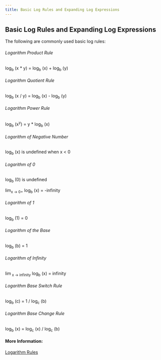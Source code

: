 ```yaml
---
title: Basic Log Rules and Expanding Log Expressions
---
```

## Basic Log Rules and Expanding Log Expressions
<!-- The article goes here, in GitHub-flavored Markdown. Feel free to add YouTube videos, images, and CodePen/JSBin embeds  -->

The following are commonly used basic log rules:

###### Logarithm Product Rule

<span class="texhtml"> log<sub>b</sub> (x * y) = log<sub>b</sub> (x) + log<sub>b</sub> (y) </span>

###### Logarithm Quotient Rule

<span class="texhtml"> log<sub>b</sub> (x / y) = log<sub>b</sub> (x) - log<sub>b</sub> (y) </span>

###### Logarithm Power Rule</strong>

<span class="texhtml"> log<sub>b</sub> (x<sup>y</sup>) = y * log<sub>b</sub> (x) </span>

###### Logarithm of Negative Number</strong>

<span class="texhtml"> log<sub>b</sub> (x) </span> is undefined when <span class="texhtml"> x < 0 </span>

###### Logarithm of 0</strong>

<span class="texhtml"> log<sub>b</sub> (0) </span> is undefined

<span class="texhtml"> lim<sub>x &rightarrow; 0+</sub> log<sub>b</sub> (x) = -infinity </span>

###### Logarithm of 1</strong>

<span class="texhtml"> log<sub>b</sub> (1) = 0 </span>

###### Logarithm of the Base</strong>

<span class="texhtml"> log<sub>b</sub> (b) = 1 </span>

###### Logarithm of Infinity</strong>

<span class="texhtml"> lim<sub> x &rightarrow; infinity</sub> log<sub>b</sub> (x) = infinity </span>

###### Logarithm Base Switch Rule</strong>

<span class="texhtml"> log<sub>b</sub> (c) = 1 / log<sub>c</sub> (b) </span>

###### Logarithm Base Change Rule</strong>

<span class="texhtml"> log<sub>b</sub> (x) = log<sub>c</sub> (x) / log<sub>c</sub> (b) </span>

#### More Information:
<!-- Please add any articles you think might be helpful to read before writing the article -->

<a href='http://www.rapidtables.com/math/algebra/Logarithm.htm' target='_blank' rel='nofollow'>Logarithm Rules</a>

